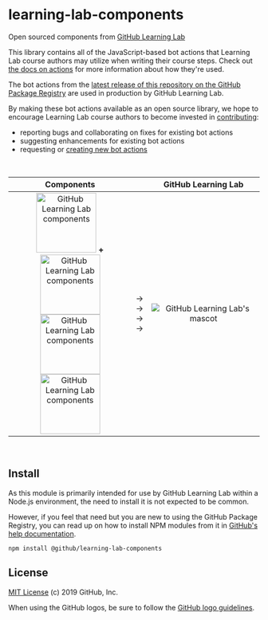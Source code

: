 # learning-lab-components

Open sourced components from [GitHub Learning Lab](https://lab.github.com/)

This library contains all of the JavaScript-based bot actions that Learning Lab course authors may utilize when writing their course steps. Check out [the docs on actions](https://lab.github.com/docs/using-actions) for more information about how they're used.

The bot actions from the [latest release of this repository on the GitHub Package Registry](https://github.com/github/learning-lab-components/packages) are used in production by GitHub Learning Lab.

By making these bot actions available as an open source library, we hope to encourage Learning Lab course authors to become invested in [contributing](.github/CONTRIBUTING.md):
 - reporting bugs and collaborating on fixes for existing bot actions
 - suggesting enhancements for existing bot actions
 - requesting or [creating new bot actions](actions/README.md#adding-a-new-action)

<br />

| Components | | GitHub Learning Lab |
|:---:|:---:|:---:|
| <img alt="GitHub Learning Lab components" width="120" src="https://user-images.githubusercontent.com/417751/60743664-36547380-9f38-11e9-9b1b-e1f77a5049ea.png" /> **+** <img alt="GitHub Learning Lab components" width="120" src="https://user-images.githubusercontent.com/417751/60743664-36547380-9f38-11e9-9b1b-e1f77a5049ea.png" /><br /><img alt="GitHub Learning Lab components" width="120" src="https://user-images.githubusercontent.com/417751/60743664-36547380-9f38-11e9-9b1b-e1f77a5049ea.png" /> <img alt="GitHub Learning Lab components" width="120" src="https://user-images.githubusercontent.com/417751/60743664-36547380-9f38-11e9-9b1b-e1f77a5049ea.png" /> | &rarr;<br />&rarr;<br />&rarr;<br />&rarr; | <img alt="GitHub Learning Lab's mascot" src="https://user-images.githubusercontent.com/417751/60743323-a8c45400-9f36-11e9-94da-2952bd4bd198.png" /> |

<br />

## Install

As this module is primarily intended for use by GitHub Learning Lab within a Node.js environment, the need to install it is not expected to be common.

However, if you feel that need but you are new to using the GitHub Package Registry, you can read up on how to install NPM modules from it in [GitHub's help documentation](https://help.github.com/articles/configuring-npm-for-use-with-github-package-registry#installing-a-package).

```
npm install @github/learning-lab-components
```

## License

[MIT License](LICENSE.md) (c) 2019 GitHub, Inc.

When using the GitHub logos, be sure to follow the [GitHub logo guidelines](https://github.com/logos).
